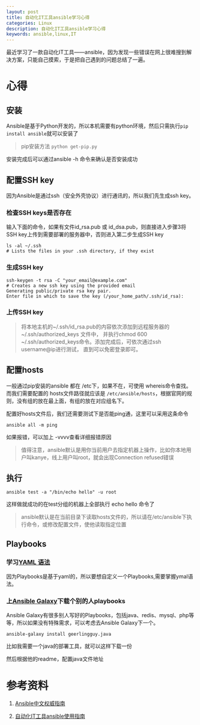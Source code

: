 ```yaml
---
layout: post
title: 自动化IT工具ansible学习心得
categories: Linux
description: 自动化IT工具ansible学习心得
keywords: ansible,linux,IT
---
```


最近学习了一款自动化IT工具——ansible，因为发现一些错误在网上很难搜到解决方案，只能自己摸索，于是把自己遇到的问题总结了一遍。

# 心得

## 安装

Ansible是基于Python开发的，所以本机需要有python环境，然后只需执行`pip install ansible`就可以安装了
 
  > pip安装方法 `python get-pip.py` 
  
安装完成后可以通过ansible -h 命令来确认是否安装成功
  
## 配置SSH key

因为Ansible是通过ssh（安全外壳协议）进行通讯的，所以我们先生成ssh key。

### 检查SSH keys是否存在

输入下面的命令，如果有文件id_rsa.pub 或 id_dsa.pub，则直接进入步骤3将SSH key上传到需要部署的服务器中，否则进入第二步生成SSH key

```
ls -al ~/.ssh
# Lists the files in your .ssh directory, if they exist
```

### 生成SSH key

```
ssh-keygen -t rsa -C "your_email@example.com"
# Creates a new ssh key using the provided email
Generating public/private rsa key pair.
Enter file in which to save the key (/your_home_path/.ssh/id_rsa):
```

### 上传SSH key

 > 将本地主机的~/.ssh/id_rsa.pub的内容依次添加到远程服务器的~/.ssh/authorized_keys 文件中，
 并执行chmod 600 ~/.ssh/authorized_keys命令。添加完成后，可依次通过ssh username@ip进行测试，
 直到可以免密登录即可。

## 配置hosts

一般通过pip安装的ansible 都在 /etc下，如果不在，可使用 whereis命令查找。而我们需要配置的
hosts文件路径就应该是 `/etc/ansible/hosts`，根据官网的规则，没有组的放在最上面，有组的放在对应组名下。

配置好hosts文件后，我们还需要测试下是否能ping通，这里可以采用这条命令

```
ansible all -m ping
```

如果报错，可以加上 -vvvv查看详细报错原因

  > 值得注意，ansible默认是用你当前用户去指定机器上操作，比如你本地用户叫kanye，线上用户叫root，就会出现Connection refused错误

## 执行

```
ansible test -a "/bin/echo hello" -u root
```

这样做就成功的在test分组的机器上全部执行 echo hello 命令了

  > ansible默认是在当前目录下读取hosts文件的，所以请在/etc/ansible下执行命令，或修改配置文件，使他读取指定位置

## Playbooks

### 学习[YAML 语法](http://ansible-tran.readthedocs.io/en/latest/docs/YAMLSyntax.html)

因为Playbooks是基于yaml的，所以要想自定义一个Playbooks,需要掌握ymal语法。

### 上[Ansible Galaxy](https://galaxy.ansible.com/)下载个别的人playbooks

Ansible Galaxy有很多别人写好的Playbooks，包括java、redis、mysql、php等等，所以如果没有特殊需求，可以考虑去Ansible Galaxy下一个。

```
ansible-galaxy install geerlingguy.java
```

比如我需要一个java的部署工具，就可以这样下载一份

然后根据他的readme，配置java文件地址

# 参考资料

1. [Ansible中文权威指南](http://www.ansible.com.cn/index.html)

2. [自动化IT工具ansible使用指南](https://zhuanlan.zhihu.com/p/25387801)